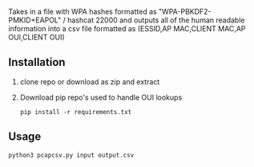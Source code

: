 Takes in a file with WPA hashes formatted as "WPA-PBKDF2-PMKID+EAPOL" / hashcat 22000 and outputs all of the human readable information into a csv file formatted as (ESSID,AP MAC,CLIENT MAC,AP OUI,CLIENT OUI)





## Installation

1. clone repo or download as zip and extract

2. Download pip repo's used to handle OUI lookups
   
   ```
   pip install -r requirements.txt
   ```



## Usage

```
python3 pcapcsv.py input output.csv
```




